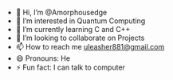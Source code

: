 - 👋 Hi, I’m @Amorphousedge
- 👀 I’m interested in Quantum Computing
- 🌱 I’m currently learning C and C++
- 💞️ I’m looking to collaborate on Projects
- 📫 How to reach me uleasher881@gmail.com
- 😄 Pronouns: He
- ⚡ Fun fact: I can talk to computer

<!---
Amorphousedge/Amorphousedge is a ✨ special ✨ repository because its `README.md` (this file) appears on your GitHub profile.
You can click the Preview link to take a look at your changes.
--->
